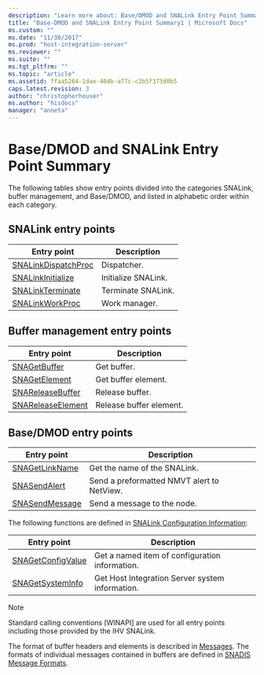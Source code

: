 ```yaml
---
description: "Learn more about: Base/DMOD and SNALink Entry Point Summary"
title: "Base-DMOD and SNALink Entry Point Summary1 | Microsoft Docs"
ms.custom: ""
ms.date: "11/30/2017"
ms.prod: "host-integration-server"
ms.reviewer: ""
ms.suite: ""
ms.tgt_pltfrm: ""
ms.topic: "article"
ms.assetid: ffaa5264-1dae-404b-a77c-c2b5f373d0b5
caps.latest.revision: 3
author: "christopherhouser"
ms.author: "hisdocs"
manager: "anneta"
---
```

# Base/DMOD and SNALink Entry Point Summary
The following tables show entry points divided into the categories SNALink, buffer management, and Base/DMOD, and listed in alphabetic order within each category.  
  
## SNALink entry points  
  
|Entry point|Description|  
|-----------------|-----------------|  
|[SNALinkDispatchProc](./snalinkdispatchproc2.md)|Dispatcher.|  
|[SNALinkInitialize](./snalinkinitialize2.md)|Initialize SNALink.|  
|[SNALinkTerminate](./snalinkterminate1.md)|Terminate SNALink.|  
|[SNALinkWorkProc](./snalinkworkproc1.md)|Work manager.|  
  
## Buffer management entry points  
  
|Entry point|Description|  
|-----------------|-----------------|  
|[SNAGetBuffer](./snagetbuffer1.md)|Get buffer.|  
|[SNAGetElement](./snagetelement1.md)|Get buffer element.|  
|[SNAReleaseBuffer](./snareleasebuffer1.md)|Release buffer.|  
|[SNAReleaseElement](./snareleaseelement1.md)|Release buffer element.|  
  
## Base/DMOD entry points  
  
|Entry point|Description|  
|-----------------|-----------------|  
|[SNAGetLinkName](./snagetlinkname1.md)|Get the name of the SNALink.|  
|[SNASendAlert](./snasendalert1.md)|Send a preformatted NMVT alert to NetView.|  
|[SNASendMessage](./snasendmessage1.md)|Send a message to the node.|  
  
 The following functions are defined in [SNALink Configuration Information](../core/snalink-configuration-information1.md):  
  
|Entry point|Description|  
|-----------------|-----------------|  
|[SNAGetConfigValue](./snagetconfigvalue2.md)|Get a named item of configuration information.|  
|[SNAGetSystemInfo](./snagetsysteminfo1.md)|Get Host Integration Server system information.|  
  
> [!NOTE]
>  Standard calling conventions [WINAPI] are used for all entry points including those provided by the IHV SNALink.  
  
 The format of buffer headers and elements is described in [Messages](../core/messages-snadis-1.md). The formats of individual messages contained in buffers are defined in [SNADIS Message Formats](./snadis-message-formats2.md).
